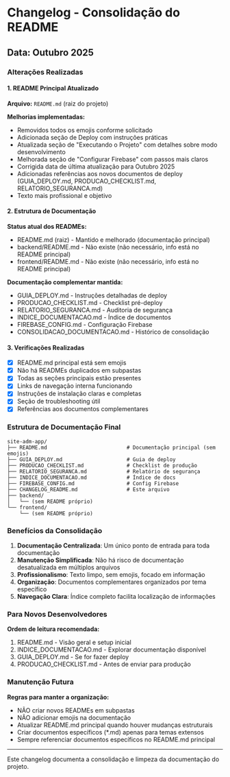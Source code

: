 # Changelog - Consolidação do README

## Data: Outubro 2025

### Alterações Realizadas

#### 1. README Principal Atualizado
**Arquivo:** `README.md` (raiz do projeto)

**Melhorias implementadas:**
- Removidos todos os emojis conforme solicitado
- Adicionada seção de Deploy com instruções práticas
- Atualizada seção de "Executando o Projeto" com detalhes sobre modo desenvolvimento
- Melhorada seção de "Configurar Firebase" com passos mais claros
- Corrigida data de última atualização para Outubro 2025
- Adicionadas referências aos novos documentos de deploy (GUIA_DEPLOY.md, PRODUCAO_CHECKLIST.md, RELATORIO_SEGURANCA.md)
- Texto mais profissional e objetivo

#### 2. Estrutura de Documentação

**Status atual dos READMEs:**
- README.md (raiz) - Mantido e melhorado (documentação principal)
- backend/README.md - Não existe (não necessário, info está no README principal)
- frontend/README.md - Não existe (não necessário, info está no README principal)

**Documentação complementar mantida:**
- GUIA_DEPLOY.md - Instruções detalhadas de deploy
- PRODUCAO_CHECKLIST.md - Checklist pré-deploy
- RELATORIO_SEGURANCA.md - Auditoria de segurança
- INDICE_DOCUMENTACAO.md - Índice de documentos
- FIREBASE_CONFIG.md - Configuração Firebase
- CONSOLIDACAO_DOCUMENTACAO.md - Histórico de consolidação

#### 3. Verificações Realizadas

- [x] README.md principal está sem emojis
- [x] Não há READMEs duplicados em subpastas
- [x] Todas as seções principais estão presentes
- [x] Links de navegação interna funcionando
- [x] Instruções de instalação claras e completas
- [x] Seção de troubleshooting útil
- [x] Referências aos documentos complementares

### Estrutura de Documentação Final

```
site-adm-app/
├── README.md                          # Documentação principal (sem emojis)
├── GUIA_DEPLOY.md                     # Guia de deploy
├── PRODUCAO_CHECKLIST.md              # Checklist de produção
├── RELATORIO_SEGURANCA.md             # Relatório de segurança
├── INDICE_DOCUMENTACAO.md             # Índice de docs
├── FIREBASE_CONFIG.md                 # Config Firebase
├── CHANGELOG_README.md                # Este arquivo
├── backend/
│   └── (sem README próprio)
└── frontend/
    └── (sem README próprio)
```

### Benefícios da Consolidação

1. **Documentação Centralizada**: Um único ponto de entrada para toda documentação
2. **Manutenção Simplificada**: Não há risco de documentação desatualizada em múltiplos arquivos
3. **Profissionalismo**: Texto limpo, sem emojis, focado em informação
4. **Organização**: Documentos complementares organizados por tema específico
5. **Navegação Clara**: Índice completo facilita localização de informações

### Para Novos Desenvolvedores

**Ordem de leitura recomendada:**
1. README.md - Visão geral e setup inicial
2. INDICE_DOCUMENTACAO.md - Explorar documentação disponível
3. GUIA_DEPLOY.md - Se for fazer deploy
4. PRODUCAO_CHECKLIST.md - Antes de enviar para produção

### Manutenção Futura

**Regras para manter a organização:**
- NÃO criar novos READMEs em subpastas
- NÃO adicionar emojis na documentação
- Atualizar README.md principal quando houver mudanças estruturais
- Criar documentos específicos (*.md) apenas para temas extensos
- Sempre referenciar documentos específicos no README.md principal

---

Este changelog documenta a consolidação e limpeza da documentação do projeto.
